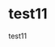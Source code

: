 # test11
test11
<script  window.name = 'ass'</script>
<a href="#" autofocus onfocus="alert(1)" name="xss">

